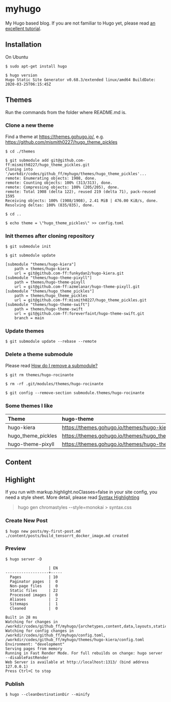 # myhugo

My Hugo based blog. If you are not familiar to Hugo yet, please read [an excellent tutorial](https://www.ii.com/themeless-gitless-intro-hugo).

## Installation

On Ubuntu

```bash-session
$ sudo apt-get install hugo

$ hugo version
Hugo Static Site Generator v0.68.3/extended linux/amd64 BuildDate: 2020-03-25T06:15:45Z
```

## Themes

Run the commands from the folder where README.md is.

### Clone a new theme

Find a theme at https://themes.gohugo.io/, e.g. https://github.com/mismith0227/hugo_theme_pickles

```bash-session
$ cd ./themes

$ git submodule add git@github.com-ff:mismith0227/hugo_theme_pickles.git
Cloning into '/workdir/codes/github_ff/myhugo/themes/hugo_theme_pickles'...
remote: Enumerating objects: 1908, done.
remote: Counting objects: 100% (313/313), done.
remote: Compressing objects: 100% (205/205), done.
remote: Total 1908 (delta 122), reused 219 (delta 71), pack-reused 1595
Receiving objects: 100% (1908/1908), 2.41 MiB | 476.00 KiB/s, done.
Resolving deltas: 100% (835/835), done.

$ cd ..

$ echo theme = \"hugo_theme_pickles\" >> config.toml
```

### Init themes after cloning repository

```bash-session
$ git submodule init

$ git submodule update
```

```bash-session
[submodule "themes/hugo-kiera"]
	path = themes/hugo-kiera
	url = git@github.com-ff:funkydan2/hugo-kiera.git
[submodule "themes/hugo-theme-pixyll"]
	path = themes/hugo-theme-pixyll
	url = git@github.com-ff:azmelanar/hugo-theme-pixyll.git
[submodule "themes/hugo_theme_pickles"]
	path = themes/hugo_theme_pickles
	url = git@github.com-ff:mismith0227/hugo_theme_pickles.git
[submodule "themes/hugo-theme-swift"]
	path = themes/hugo-theme-swift
	url = git@github.com-ff:foreverfaint/hugo-theme-swift.git
	branch = main
```

### Update themes

```bash-session
$ git submodule update --rebase --remote
```

### Delete a theme submodule

Please read [How do I remove a submodule?](https://stackoverflow.com/questions/1260748/how-do-i-remove-a-submodule)

```bash-session
$ git rm themes/hugo-rocinante

$ rm -rf .git/modules/themes/hugo-rocinante

$ git config --remove-section submodule.themes/hugo-rocinante
```

### Some themes I like

|Theme|hugo-theme|github|
|:---|:---|:-----|
|hugo-kiera|https://themes.gohugo.io/themes/hugo-kiera/#demo|https://github.com/funkydan2/hugo-kiera|
|hugo_theme_pickles|https://themes.gohugo.io/themes/hugo_theme_pickles/|https://github.com/mismith0227/hugo_theme_pickles|
|hugo-theme-pixyll|https://themes.gohugo.io/themes/hugo-theme-pixyll/|https://github.com/azmelanar/hugo-theme-pixyll|

## Content

## Highlight

If you run with markup.highlight.noClasses=false in your site config, you need a style sheet. More detail, please read [Syntax Highlighting](https://gohugo.io/content-management/syntax-highlighting/)

> hugo gen chromastyles --style=monokai > syntax.css

### Create New Post

```bash-session
$ hugo new posts/my-first-post.md
./content/posts/build_tensorrt_docker_image.md created
```

### Preview

```bash-session
$ hugo server -D

                   | EN  
-------------------+-----
  Pages            | 10  
  Paginator pages  |  0  
  Non-page files   |  0  
  Static files     | 22  
  Processed images |  0  
  Aliases          |  2  
  Sitemaps         |  1  
  Cleaned          |  0  

Built in 28 ms
Watching for changes in /workdir/codes/github_ff/myhugo/{archetypes,content,data,layouts,static,themes}
Watching for config changes in /workdir/codes/github_ff/myhugo/config.toml, /workdir/codes/github_ff/myhugo/themes/hugo-kiera/config.toml
Environment: "development"
Serving pages from memory
Running in Fast Render Mode. For full rebuilds on change: hugo server --disableFastRender
Web Server is available at http://localhost:1313/ (bind address 127.0.0.1)
Press Ctrl+C to stop
```

### Publish

```bash-session
$ hugo --cleanDestinationDir --minify
```